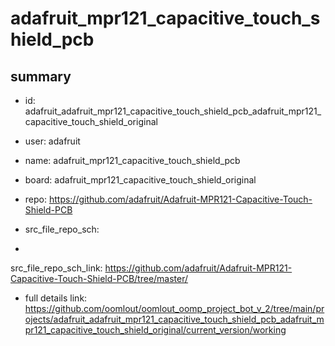 # adafruit_mpr121_capacitive_touch_shield_pcb
 
## summary 
* id: adafruit_adafruit_mpr121_capacitive_touch_shield_pcb_adafruit_mpr121_capacitive_touch_shield_original
* user: adafruit
* name: adafruit_mpr121_capacitive_touch_shield_pcb
* board: adafruit_mpr121_capacitive_touch_shield_original
* repo: https://github.com/adafruit/Adafruit-MPR121-Capacitive-Touch-Shield-PCB



* src_file_repo_sch: 
*
 src_file_repo_sch_link: https://github.com/adafruit/Adafruit-MPR121-Capacitive-Touch-Shield-PCB/tree/master/
* full details link: https://github.com/oomlout/oomlout_oomp_project_bot_v_2/tree/main/projects/adafruit_adafruit_mpr121_capacitive_touch_shield_pcb_adafruit_mpr121_capacitive_touch_shield_original/current_version/working  






